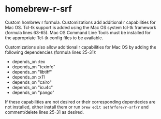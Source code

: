 # homebrew-r-srf

Custom hombrew r formula. Customizations add additional r capabilities for Mac OS. Tcl-tk support is added using the Mac OS system tcl-tk framework (formula lines 63-65). Mac OS Command Line Tools must be installed for the appropriate Tcl-tk config files to be available.

Customizations also allow additional r capabilities for Mac OS by adding the following dependencies (formula lines 25-31):

  - depends_on :tex
  - depends_on "texinfo"
  - depends_on "libtiff"
  - depends_on :x11
  - depends_on "cairo"
  - depends_on "icu4c"
  - depends_on "pango"
  
If these capabilities are not desired or their corresponding dependecies are not installed, either install them or run `brew edit sethrfore/r-srf/r` and comment/delete lines 25-31 as desired.
